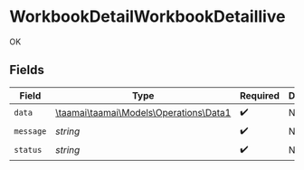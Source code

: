 # WorkbookDetailWorkbookDetaillive

OK


## Fields

| Field                                                                      | Type                                                                       | Required                                                                   | Description                                                                |
| -------------------------------------------------------------------------- | -------------------------------------------------------------------------- | -------------------------------------------------------------------------- | -------------------------------------------------------------------------- |
| `data`                                                                     | [\taamai\taamai\Models\Operations\Data1](../../Models/Operations/Data1.md) | :heavy_check_mark:                                                         | N/A                                                                        |
| `message`                                                                  | *string*                                                                   | :heavy_check_mark:                                                         | N/A                                                                        |
| `status`                                                                   | *string*                                                                   | :heavy_check_mark:                                                         | N/A                                                                        |